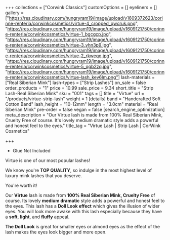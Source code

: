 +++
collections = ["Corwink Classics"]
customOptions = []
eyeliners = []
gallery = ["https://res.cloudinary.com/hungryram19/image/upload/v1609372623/corinne-renteria/corwinkcosmetics/virtue-4_cropped_qwcruk.png", "https://res.cloudinary.com/hungryram19/image/upload/v1609121750/corinne-renteria/corwinkcosmetics/virtue-1_bgcgcp.jpg", "https://res.cloudinary.com/hungryram19/image/upload/v1609121750/corinne-renteria/corwinkcosmetics/virtue-3_yhn3p9.jpg", "https://res.cloudinary.com/hungryram19/image/upload/v1609121750/corinne-renteria/corwinkcosmetics/virtue-2_rkweqq.jpg", "https://res.cloudinary.com/hungryram19/image/upload/v1609121750/corinne-renteria/corwinkcosmetics/virtue-5_qgb2zq.jpg", "https://res.cloudinary.com/hungryram19/image/upload/v1609121750/corinne-renteria/corwinkcosmetics/virtue-lash_kev6lm.png"]
lash-materials = ["Real Siberian Mink"]
lash-types = ["Strip Lashes"]
on_sale = false
order_products = "1"
price = 10.99
sale_price = 9.34
short_title = "Strip Lash-Real Siberian Mink"
sku = "001"
tags = []
title = "Virtue"
url = "/products/virtue-strip-lash"
weight = 1
[details]
band = "Handcrafted Soft Cotton Band"
lash_height = "10-12mm"
length = "3.0cm"
material = "Real Siberian Mink"
pre-order = false
vegan = false
[search_engine_optimization]
meta_description = "Our Virtue lash is made from 100% Real Siberian Mink, Cruelty Free of course. It's lovely medium dramatic style adds a powerful and honest feel to the eyes."
title_tag = "Virtue Lash | Strip Lash | CorWink Cosmetics"

+++
* Glue Not Included

Virtue is one of our most popular lashes!

We know you're **TOP QUALITY**, so indulge in the most highest level of luxury mink lashes that you deserve.

You're worth it!

Our **Virtue** lash is made from **100% Real Siberian Mink, Cruelty Free** of course. Its lovely **medium dramatic** style adds a powerful and honest feel to the eyes. This lash has a **Doll Look effect** which gives the illusion of wider eyes. You will look more awake with this lash especially because they have a **soft**, **light**, and **fluffy** appeal.

**The Doll Look** is great for smaller eyes or almond eyes as the effect of the lash makes the eyes look bigger and more open.
